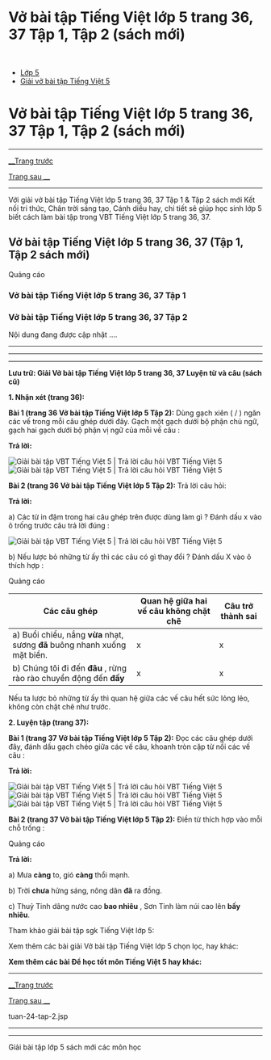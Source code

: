 # Vở bài tập Tiếng Việt lớp 5 trang 36, 37 Tập 1, Tập 2 (sách mới)

﻿

  * [Lớp 5](https://vietjack.com/series/lop-5.jsp)
  * [Giải vở bài tập Tiếng Việt 5](https://vietjack.com/giai-vo-bai-tap-tieng-viet-5/index.jsp)



# Vở bài tập Tiếng Việt lớp 5 trang 36, 37 Tập 1, Tập 2 (sách mới)

* * *

[__Trang trước](https://vietjack.com/giai-vo-bai-tap-tieng-viet-5/tuan-24-tap-2.jsp)

[Trang sau __](https://vietjack.com/giai-vo-bai-tap-tieng-viet-5/tuan-24-tap-2.jsp)

* * *

Với giải vở bài tập Tiếng Việt lớp 5 trang 36, 37 Tập 1 & Tập 2 sách mới Kết nối tri thức, Chân trời sáng tạo, Cánh diều hay, chi tiết sẽ giúp học sinh lớp 5 biết cách làm bài tập trong VBT Tiếng Việt lớp 5 trang 36, 37.

## Vở bài tập Tiếng Việt lớp 5 trang 36, 37 (Tập 1, Tập 2 sách mới)

Quảng cáo

### Vở bài tập Tiếng Việt lớp 5 trang 36, 37 Tập 1

### Vở bài tập Tiếng Việt lớp 5 trang 36, 37 Tập 2

Nội dung đang được cập nhật ....

* * *

* * *

* * *

**Lưu trữ: Giải Vở bài tập Tiếng Việt lớp 5 trang 36, 37 Luyện từ và câu (sách cũ)**

**1\. Nhận xét (trang 36):**

**Bài 1 (trang 36 Vở bài tập Tiếng Việt lớp 5 Tập 2):** Dùng gạch xiên ( / ) ngăn các vế trong mỗi câu ghép dưới đây. Gạch một gạch dưới bộ phận chủ ngữ, gạch hai gạch dưới bộ phận vị ngữ của mỗi vế câu :

**Trả lời:**

![Giải bài tập VBT Tiếng Việt 5 | Trả lời câu hỏi VBT Tiếng Việt 5](https://vietjack.com/giai-vo-bai-tap-tieng-viet-5/images/luyen-tu-va-cau-tuan-24-trang-36-37-tap-2-1.PNG) ![Giải bài tập VBT Tiếng Việt 5 | Trả lời câu hỏi VBT Tiếng Việt 5](https://vietjack.com/giai-vo-bai-tap-tieng-viet-5/images/luyen-tu-va-cau-tuan-24-trang-36-37-tap-2-2.PNG)

**Bài 2 (trang 36 Vở bài tập Tiếng Việt lớp 5 Tập 2):** Trả lời câu hỏi:

**Trả lời:**

a) Các từ in đậm trong hai câu ghép trên được dùng làm gì ? Đánh dấu x vào ô trống trước câu trả lời đúng :

![Giải bài tập VBT Tiếng Việt 5 | Trả lời câu hỏi VBT Tiếng Việt 5](https://vietjack.com/giai-vo-bai-tap-tieng-viet-5/images/luyen-tu-va-cau-tuan-24-trang-36-37-tap-2-3.PNG)

b) Nếu lược bỏ những từ ấy thì các câu có gì thay đổi ? Đánh dấu X vào ô thích hợp :

Quảng cáo

Các câu ghép | Quan hệ giữa hai vế câu không chặt chẽ | Câu trở thành sai  
---|---|---  
a) Buổi chiểu, nắng **vừa** nhạt, sương **đã** buông nhanh xuống mặt biển. | x | x  
b) Chúng tôi đi đến **đâu** , rừng rào rào chuyển động đến **đấy** | x | x  
  
Nếu ta lược bỏ những từ ấy thì quan hệ giữa các vế câu hết sức lỏng lẻo, không còn chặt chẽ như trước.

**2\. Luyện tập (trang 37):**

**Bài 1 (trang 37 Vở bài tập Tiếng Việt lớp 5 Tập 2):** Đọc các câu ghép dưới đây, đánh dấu gạch chéo giữa các vế câu, khoanh tròn cặp từ nối các vế câu :

**Trả lời:**

![Giải bài tập VBT Tiếng Việt 5 | Trả lời câu hỏi VBT Tiếng Việt 5](https://vietjack.com/giai-vo-bai-tap-tieng-viet-5/images/luyen-tu-va-cau-tuan-24-trang-36-37-tap-2-4.PNG) ![Giải bài tập VBT Tiếng Việt 5 | Trả lời câu hỏi VBT Tiếng Việt 5](https://vietjack.com/giai-vo-bai-tap-tieng-viet-5/images/luyen-tu-va-cau-tuan-24-trang-36-37-tap-2-5.PNG) ![Giải bài tập VBT Tiếng Việt 5 | Trả lời câu hỏi VBT Tiếng Việt 5](https://vietjack.com/giai-vo-bai-tap-tieng-viet-5/images/luyen-tu-va-cau-tuan-24-trang-36-37-tap-2-6.PNG)

**Bài 2 (trang 37 Vở bài tập Tiếng Việt lớp 5 Tập 2):** Điền từ thích hợp vào mỗi chỗ trống :

Quảng cáo

**Trả lời:**

a) Mưa **càng** to, gió **càng** thổi mạnh. 

b) Trời **chưa** hửng sáng, nông dân **đã** ra đồng. 

c) Thuỷ Tinh dâng nước cao **bao nhiêu** , Sơn Tinh làm núi cao lên **bấy nhiêu**. 

Tham khảo giải bài tập sgk Tiếng Việt lớp 5:

Xem thêm các bài giải Vở bài tập Tiếng Việt lớp 5 chọn lọc, hay khác:

**Xem thêm các bài Để học tốt môn Tiếng Việt 5 hay khác:**

* * *

[__Trang trước](https://vietjack.com/giai-vo-bai-tap-tieng-viet-5/tuan-24-tap-2.jsp)

[Trang sau __](https://vietjack.com/giai-vo-bai-tap-tieng-viet-5/tuan-24-tap-2.jsp)

tuan-24-tap-2.jsp

* * *

* * *

Giải bài tập lớp 5 sách mới các môn học
